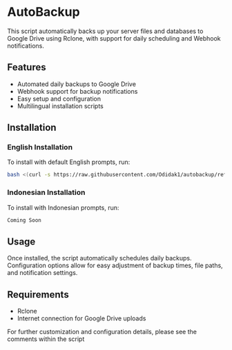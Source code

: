 # AutoBackup

This script automatically backs up your server files and databases to Google Drive using Rclone, with support for daily scheduling and Webhook notifications.

## Features

- Automated daily backups to Google Drive
- Webhook support for backup notifications
- Easy setup and configuration
- Multilingual installation scripts

## Installation

### English Installation
To install with default English prompts, run:
```bash
bash <(curl -s https://raw.githubusercontent.com/Odidak1/autobackup/refs/heads/ENG/install.sh)
```

### Indonesian Installation
To install with Indonesian prompts, run:
```bash
Coming Soon
```

## Usage

Once installed, the script automatically schedules daily backups. Configuration options allow for easy adjustment of backup times, file paths, and notification settings.

## Requirements

- Rclone
- Internet connection for Google Drive uploads

For further customization and configuration details, please see the comments within the script
